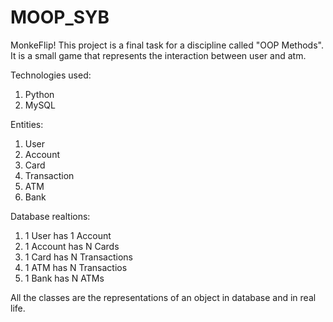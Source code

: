 # MOOP_SYB
MonkeFlip! 
This project is a final task for a discipline called "OOP Methods". 
It is a small game that represents the interaction between user and atm. 

Technologies used:
1. Python
2. MySQL

Entities:
1. User
2. Account
3. Card
4. Transaction
5. ATM
6. Bank

Database realtions:
1. 1 User has 1 Account
2. 1 Account has N Cards
3. 1 Card has N Transactions
4. 1 ATM has N Transactios
5. 1 Bank has N ATMs

All the classes are the representations of an object in database and in real life. 
